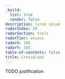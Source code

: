 ```yaml
---
_build:
  list: true
  render: false
description: lorem ipsum
radarIndex: 29
radarSection: tools
radarTier: assess
radarX: 106
radarY: 385
table-of-contents: false
title: Crossplane
---
```


TODO justification
